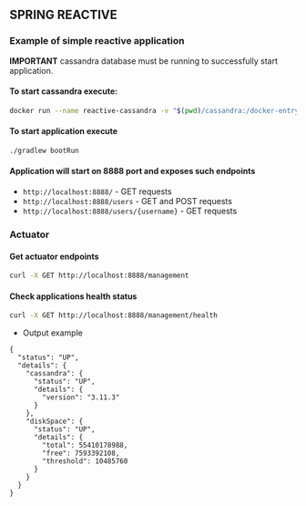 ## SPRING REACTIVE

### Example of simple reactive application

**IMPORTANT** cassandra database must be running to successfully start application.

#### To start cassandra execute:
```bash
docker run --name reactive-cassandra -v "$(pwd)/cassandra:/docker-entrypoint-initdb.d/" -p 9042:9042 -d cassandra:3.11
```

#### To start application execute
```bash
./gradlew bootRun
```

#### Application will start on 8888 port and exposes such endpoints
   * `http://localhost:8888/` - GET requests
   * `http://localhost:8888/users` - GET and POST requests
   * `http://localhost:8888/users/{username}` - GET requests

### Actuator

#### Get actuator endpoints
```bash
curl -X GET http://localhost:8888/management
```

#### Check applications health status

```bash
curl -X GET http://localhost:8888/management/health
```
* Output example
```code
{
  "status": "UP",
  "details": {
    "cassandra": {
      "status": "UP",
      "details": {
        "version": "3.11.3"
      }
    },
    "diskSpace": {
      "status": "UP",
      "details": {
        "total": 55410178988,
        "free": 7593392108,
        "threshold": 10485760
      }
    }
  }
}
```
